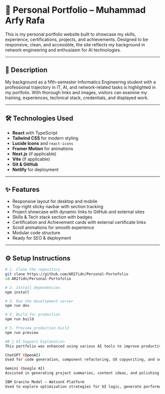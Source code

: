 # 💼 Personal Portfolio – Muhammad Arfy Rafa

This is my personal portfolio website built to showcase my skills, experience, certifications, projects, and achievements. Designed to be responsive, clean, and accessible, the site reflects my background in network engineering and enthusiasm for AI technologies.

---

## 🧾 Description

My background as a fifth-semester Informatics Engineering student with a professional trajectory in IT, AI, and network-related tasks is highlighted in my portfolio.  With thorough links and images, visitors can examine my training, experiences, technical stack, credentials, and displayed work.

---

## 🛠️ Technologies Used

- **React** with TypeScript
- **Tailwind CSS** for modern styling
- **Lucide Icons** and `react-icons`
- **Framer Motion** for animations
- **Next.js** (if applicable)
- **Vite** (if applicable)
- **Git & GitHub**
- **Netlify** for deployment

---

## ✨ Features

- Responsive layout for desktop and mobile
- Top-right sticky navbar with section tracking
- Project showcase with dynamic links to GitHub and external sites
- Skills & Tech stack section with badges
- Certification and Achievement cards with external certificate links
- Scroll animations for smooth experience
- Modular code structure
- Ready for SEO & deployment

---

## ⚙️ Setup Instructions

```bash
# 1. Clone the repository
git clone https://github.com/AR27idn/Personal-Portofolio
cd AR27idn/Personal-Portofolio

# 2. Install dependencies
npm install

# 3. Run the development server
npm run dev

# 4. Build for production
npm run build

# 5. Preview production build
npm run preview

## 🤖 AI Support Explanation
This portfolio was enhanced using various AI tools to improve productivity, code quality, and user experience:

ChatGPT (OpenAI)
Used for code generation, component refactoring, UX copywriting, and section layout planning.

Gemini (Google AI)
Assisted in generating project summaries, content ideas, and polishing the About and Contact sections to sound more natural and professional.

IBM Granite Model – WatsonX Platform
Used to explore optimization strategies for UI logic, generate performance-focused JavaScript snippets, and experiment with prompt-to-code workflows during component development.